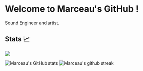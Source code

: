# Welcome to Marceau's GitHub !

Sound Engineer and artist.

## Stats 📈
![](https://komarev.com/ghpvc/?username=Soetch&style=for-the-badge)

![Marceau's GitHub stats](https://github-readme-stats.vercel.app/api?username=Soetch&show_icons=true)
![Marceau's github streak](https://github-readme-streak-stats.herokuapp.com/?user=Soetch)
